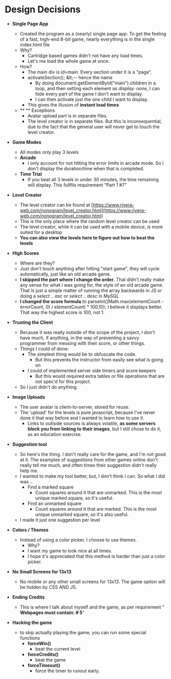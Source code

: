# Design Decisions

-   **Single Page App**
    -   Created the program as a (nearly) single page app. To get the feeling of a fast, high-end 8-bit game, nearly everything is in the single index.html file
    -   Why?
        -   Cartridge based games didn&#39;t not have any load times.
        -   Let&#39;s me load the whole game at once.
    -   How?
        -   The main div is id=main. Every section under it is a &quot;page&quot;.
        -   activateSection(); \&lt;-- hence the name
            -   By doing document.getElementById(&quot;main&quot;).children in a loop, and then setting each element as _display: none_, I can hide every part of the game I don&#39;t want to display.
            -   I can then activate just the one child I want to display.
        -   This gives the illusion of **instant load times**
    -   \*\* \*\* Exceptions
        -   Avatar upload part is in separate files.
        -   The level creator is in separate files. But this is inconsequential, due to the fact that the general user will never get to touch the level creator.
-   **Game Modes**
    -   All modes only play 3 levels
    -   **Arcade**
        -   I only account for not hitting the error limits in arcade mode. So I don&#39;t display the duration/time when that is completed.
    -   **Time Trial**
        -   If you beat all 3 levels in under 30 minutes, the time remaining will display. This fullfils requirement &quot;Part 1 #7&quot;
-   **Level Creator**

    -   The level creator can be found at [https://www.rivera-web.com/nonogram/level_creator.html](https://www.rivera-web.com/nonogram/level_creator.html)
    -   This is the only place where the random level creator can be used
    -   The level creator, while it can be used with a mobile device, is more suited for a desktop
    -   **You can also view the levels here to figure out how to beat the levels**

-   **High Scores**
    -   Where are they?
    -   Just don&#39;t touch anything after hitting &quot;start game&quot;, they will cycle automatically, just like an old arcade game.
    -   **I skipped the part where I change the order**. That didn&#39;t really make any sense for what I was going for, the style of an old arcade game. That is just a simple matter of running the array backwards in JS or doing a _select .. asc_ or _select .. desc_ in MySQL
    -   **I changed the score formula** to parseInt((Math.max(elementCount - errorCount, 0) / elementCount) \* 100,10); I believe it displays better. That way the highest score is 100, not 1.
-   **Trusting the Client**
    -   Because it was really outside of the scope of the project, I don&#39;t have much, if anything, in the way of preventing a savvy programmer from messing with their score, or other things.
    -   Things I could of done:
        -   The simplest thing would be to obfuscate the code.
            -   But this prevents the instructor from easily see what is going on
        -   I could of implemented server side timers and score keepers
            -   But this would required extra tables or file operations that are not spec&#39;d for this project.
    -   So I just didn&#39;t do anything.
-   **Image Uploads**

    -   The user avatar is client-to-server, stored for reuse.
    -   The &#39;upload&#39; for the levels is pure javascript, because I&#39;ve never done it that way before and I wanted to learn how to use it.
        -   Links to outiside sources is always volatile, **as some servers block you from linking to their images**, but I still chose to do it, as an education exercise.

-   **Suggestion tool**
    -   So here&#39;s the thing. I don&#39;t really care for the game, and I&#39;m not good at it. The examples of suggestions from other games online don&#39;t really tell me much, and often times their suggestion didn&#39;t really help me.
    -   I wanted to make my tool better, but, I don&#39;t think I can. So what I did was ..
        -   Find a marked square
            -   Count squares around it that are unmarked. This is the most unique marked square, so it&#39;s useful.
        -   Find an unmarked square
            -   Count squares around it that are marked. This is the most unique unmarked square, so it&#39;s also useful.
    -   I made it just one suggestion per level
-   **Colors / Themes**
    -   Instead of using a color picker, I choose to use themes.
        -   Why?
        -   I want my game to look nice at all times.
        -   I hope it&#39;s appreciated that this method is harder than just a color picker.
-   **No Small Screens for 13x13**
    -   No mobile or any other small screens for 13x13. The game option will be hidden by CSS AND JS.
-   **Ending Credits**
    -   This is where I talk about myself and the game, as per requirement &quot; **Webpages must contain: # 5**&quot;
-   **Hacking the game**
    -   to skip actually playing the game, you can run some special functions
        -   **forceWin()**
            -   beat the current level
        -   **forceCredits()**
            -   beat the game
        -   **forceTimeout()**
            -   force the timer to runout early.
